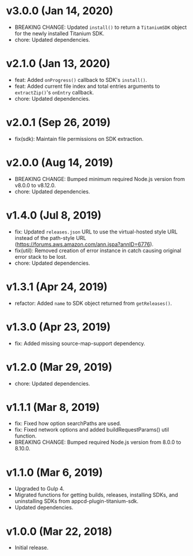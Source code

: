 # v3.0.0 (Jan 14, 2020)

 * BREAKING CHANGE: Updated `install()` to return a `TitaniumSDK` object for the newly installed
   Titanium SDK.
 * chore: Updated dependencies.

# v2.1.0 (Jan 13, 2020)

 * feat: Added `onProgress()` callback to SDK's `install()`.
 * feat: Added current file index and total entries arguments to `extractZip()`'s `onEntry`
   callback.
 * chore: Updated dependencies.

# v2.0.1 (Sep 26, 2019)

 * fix(sdk): Maintain file permissions on SDK extraction.

# v2.0.0 (Aug 14, 2019)

 * BREAKING CHANGE: Bumped minimum required Node.js version from v8.0.0 to v8.12.0.
 * chore: Updated dependencies.

# v1.4.0 (Jul 8, 2019)

 * fix: Updated `releases.json` URL to use the virtual-hosted style URL instead of the path-style
   URL (https://forums.aws.amazon.com/ann.jspa?annID=6776).
 * fix(util): Removed creation of error instance in catch causing original error stack to be lost.
 * chore: Updated dependencies.

# v1.3.1 (Apr 24, 2019)

 * refactor: Added `name` to SDK object returned from `getReleases()`.

# v1.3.0 (Apr 23, 2019)

 * fix: Added missing source-map-support dependency.

# v1.2.0 (Mar 29, 2019)

 * chore: Updated dependencies.

# v1.1.1 (Mar 8, 2019)

 * fix: Fixed how option searchPaths are used.
 * fix: Fixed network options and added buildRequestParams() util function.
 * BREAKING CHANGE: Bumped required Node.js version from 8.0.0 to 8.10.0.

# v1.1.0 (Mar 6, 2019)

 * Upgraded to Gulp 4.
 * Migrated functions for getting builds, releases, installing SDKs, and uninstalling SDKs from
   appcd-plugin-titanium-sdk.
 * Updated dependencies.

# v1.0.0 (Mar 22, 2018)

  * Initial release.
